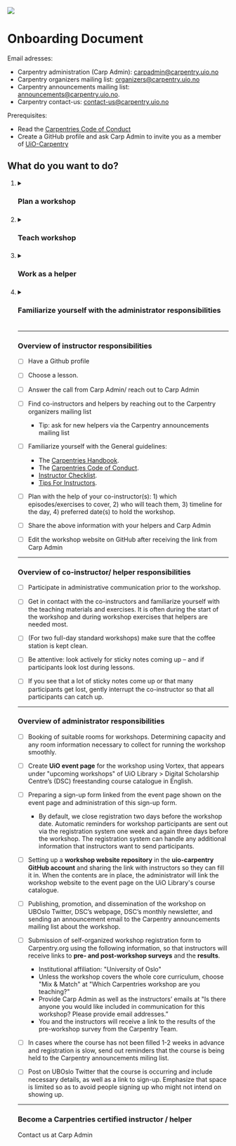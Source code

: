 ![](https://github.com/uio-carpentry/organisational/blob/master/uio-carpentry-logofiler/uio-carpentry-logo.jpg)

# Onboarding Document 

Email adresses:
* Carpentry administration (Carp Admin): [carpadmin@carpentry.uio.no](mailto:carpadmin@carpentry.uio.no)
* Carpentry organizers mailing list: [organizers@carpentry.uio.no](mailto:organizers@carpentry.uio.no)
* Carpentry announcements mailing list: [announcements@carpentry.uio.no](mailto:announcements@carpentry.uio.no).
* Carpentry contact-us: [contact-us@carpentry.uio.no](mailto:contact-us@carpentry.uio.no)

Prerequisites:
- Read the [Carpentries Code of Conduct](https://docs.carpentries.org/topic_folders/policies/code-of-conduct.html)
- Create a GitHub profile and ask Carp Admin to invite you as a member of [UiO-Carpentry](https://github.com/uio-carpentry)

## What do you want to do? 
<ol>
<li> <details><summary><h3>Plan a workshop<h3></summary><blockquote>	

### Plan a workshop (to be completed in order from 1-7)

**1. Choose a lesson**
* You can teach any of the lessons from the Carpentries curriculum, including the core lessons from [Software](http://software-carpentry.org/lessons/), [Data](http://datacarpentry.org/lessons/), and/or [Library Carpentry](https://librarycarpentry.org/lessons/). Alternatively, if you have developed lesson material you can contact Carp Admin and suggest a workshop.  

**2. Answer the call/ reach out** 
* Several times per semester, we send out calls to , reply to the call if you are interested. 
* You can also contact the local or regional coordinator and propose a workshop by sending an email to Carp Admin. 

**3. Find co-instructors and helpers**
* Ask the community via the Carpentry organizers mailing list, or attend our bi-annual event where we plan the semester. 
* Tip: ask for new helpers via the Carpentry announcements mailing list.

**4. Familiarize yourself with the General guidelines**
 * The [Carpentries Handbook](https://docs.carpentries.org/index.html)
 * The [Carpentries Code of Conduct](https://docs.carpentries.org/topic_folders/policies/code-of-conduct.html)
 * [Instructor Checklist](https://docs.carpentries.org/topic_folders/hosts_instructors/hosts_instructors_checklist.html#instructor-checklist)
 * [Tips For Instructors](https://docs.carpentries.org/topic_folders/hosts_instructors/instructor_tips.html)

**5. Plan out the following with the help of your co-instructor(s):**
* Decide which episodes and exercises (minimum and extra) to cover. 
* Delegate teaching for episodes and exercises. 
* Create a timeline for the day, be sure to allot time for set-up, introduction (inc. explanation of [Carpentries Code of Conduct](https://docs.carpentries.org/topic_folders/policies/code-of-conduct.html)), breaks, closing remarks and the post-workshop survey/ feedback. 
* Preferred date(s) 

**6. Share the above information with your helpers and Carp Admin**

**7. Edit the workshop website on GitHub**
* Once you have shared the above information, Carp Admin will set up a **workshop repository** in the [UiO-Carpentry Git Hub page](https://github.com/uio-carpentry).
* You must **edit the necessary parts** by following the README.md "Customizing Your Website", and the website will be created automatically.
* When the contents are in place, send a notification to Carp Admin. 
  </blockquote></details>
  </li>
<li> <details><summary><h3>Teach workshop<h3></summary><blockquote>
  <details><summary>Opening-instructor responsibilities</summary><blockquote>

### Opening-instructor
**Before**
* Check the results of the pre-workshop survey to understand your learners.
* Try out the projector, check the network, etc., to ensure technical parts work as planned (if not, or if any equipment is needed, contact Carp Admin).

**During**
* Explain the Carpentries [Code of Conduct](https://docs.carpentries.org/topic_folders/policies/code-of-conduct.html) at the beginning of the workshop.
* Do a short **security briefing** at the beginning of the workshop.

**After**
* Right after the workshop, do a feedback round with your co-instructors and helpers, using the sticky note feedback as guidance. 
* If workshop participants ask for a Certificate of Attendance after the workshop ask them to email the Contact-us email address. 

#### **Just in case:**
* If someone gets locked in or out of a building, call UiO facility management 228 55007
* Lost and Found: Contact Carp Admin or the local building administrator for UiO buildings.
* In case of fire call **110** :fire_engine:
* In case of medical emergency call **113** :ambulance:
* In an emergency, call 112 or UiO security 228 56666
</blockquote></details>	
  <details><summary>Closing-instructor responsibilities</summary><blockquote>

### Closing-instructor

**During**
* Ask the participants to answer the **post-workshop survey** at the end of the workshop, as well as feedback using the sticky notes provided in the equipment box (collect these).
* Promote other [Carpentry@UiO workshops](https://www.ub.uio.no/english/courses-events/courses/other/Carpentry/) as well as [UiO’s Digital Scholarship Centre (DSC)](https://www.ub.uio.no/english/libraries/dsc/) 

**After**
* Right after the workshop, do a feedback round with your co-instructors and helpers, using the sticky note feedback as guidance. 
* A few days after the workshop, the closing instructor must **write a summary of the feedback and general impressions** from the workshop and send these to the co-instructors and helpers. 
* If workshop participants ask for a Certificate of Attendance after the workshop ask them to email the Contact-us email address. 

#### **Just in case:**
* If someone gets locked in or out of a building, call UiO facility management **228 55007**
* Lost and Found: Contact Carp Admin or the local building administrator for UiO buildings.
* In case of fire call **110**    :fire_engine:
* In case of medical emergency call **113**    :ambulance:
* In an emergency, call **112** or UiO security **228 56666**
</blockquote></details>	
</li>	
<li> <details><summary><h3>Work as a helper<h3></summary><blockquote>	

### Helper
* Get the Carpentries equipment box, which is located in the University of Oslo’s HumSam library 2nd floor offices (contact Carp Admin)
* Leave the seminar room clean and orderly; make sure that no equipment is left, windows are closed, and lights are off. 

#### **Just in case:**
* If someone gets locked in or out of a building, call UiO facility management **228 55007**
* Lost and Found: Contact Carp Admin or the local building administrator for UiO buildings.
* In case of fire call **110** :fire_engine:
* In case of medical emergency call **113** :ambulance:
* In an emergency, call **112** or UiO security **228 56666**
 :smile:
</blockquote></details>	
</li>	
<li> <details><summary><h3>Familiarize yourself with the administrator responsibilities<h3></summary><blockquote>	

### Administrator
* Workshop participants can ask for a Certificate of Attendance after the workshop:
	* For non-standard workshops (e.g. when you cover only a part of the core lessons), we create a certificate automatically, ask Carp Admin
	* For standard workshops (i.e., a 2-day full program covering all core lessons), learners can obtain a certificate by following the instructions in the [Carpentries Handbook](https://docs.carpentries.org/index.html). 
</blockquote></details>	
</li>	

* * * 
### Overview of instructor responsibilities
- [ ] Have a Github profile 
- [ ] Choose a lesson.
- [ ] Answer the call from Carp Admin/ reach out to Carp Admin
- [ ] Find co-instructors and helpers by reaching out to the Carpentry organizers mailing list
	* Tip: ask for new helpers via the Carpentry announcements mailing list
- [ ] Familiarize yourself with the General guidelines:
	* The [Carpentries Handbook](https://docs.carpentries.org/index.html).
	* The [Carpentries Code of Conduct](https://docs.carpentries.org/topic_folders/policies/code-of-conduct.html).
	* [Instructor Checklist](https://docs.carpentries.org/topic_folders/hosts_instructors/hosts_instructors_checklist.html#instructor-checklist).
	* [Tips For Instructors](https://docs.carpentries.org/topic_folders/hosts_instructors/instructor_tips.html).
- [ ] Plan with the help of your co-instructor(s): 1) which episodes/exercises to cover, 2) who will teach them, 3) timeline for the day, 4) preferred date(s) to hold the workshop. 
- [ ] Share the above information with your helpers and Carp Admin
- [ ] Edit the workshop website on GitHub after receiving the link from Carp Admin 


* * * 
### Overview of co-instructor/ helper responsibilities 
- [ ] Participate in administrative communication prior to the workshop. 
- [ ] Get in contact with the co-instructors and familiarize yourself with the teaching materials and exercises. It is often during the start of the workshop and during workshop exercises that helpers are needed most. 
- [ ] (For two full-day standard workshops) make sure that the coffee station is kept clean. 
- [ ] Be attentive: look actively for sticky notes coming up – and if participants look lost during lessons. 
- [ ] If you see that a lot of sticky notes come up or that many participants get lost, gently interrupt the co-instructor so that all participants can catch up. 


* * * 
### Overview of administrator responsibilities
 - [ ] Booking of suitable rooms for workshops. Determining capacity and any room information necessary to collect for running the workshop smoothly. 
- [ ] Create **UiO event page** for the workshop using Vortex, that appears under "upcoming workshops" of UiO Library > Digital Scholarship Centre’s (DSC) freestanding course catalogue in English. 
- [ ] Preparing a sign-up form linked from the event page shown on the event page and administration of this sign-up form. 
	* By default, we close registration two days before the workshop date. Automatic reminders for workshop participants are sent out via the registration system one week and again three days before the workshop. The registration system can handle any additional information that instructors want to send participants.
- [ ] Setting up a **workshop website repository** in the **uio-carpentry GitHub account** and sharing the link with instructors so they can fill it in. When the contents are in place, the administrator will link the workshop website to the event page on the UiO Library's course catalogue. 
- [ ] Publishing, promotion, and dissemination of the workshop on UBOslo Twitter, DSC’s webpage, DSC’s monthly newsletter, and sending an announcement email to the Carpentry announcements mailing list about the workshop. 
- [ ] Submission of self-organized workshop registration form to Carpentry.org using the following information, so that instructors will receive links to **pre- and post-workshop surveys** and the **results**. 
	* Institutional affiliation: "University of Oslo"
	* Unless the workshop covers the whole core curriculum, choose "Mix & Match" at "Which Carpentries workshop are you teaching?"
	* Provide Carp Admin as well as the instructors’ emails at "Is there anyone you would like included in communication for this workshop? Please provide email addresses.”
	* You and the instructors will receive a link to the results of the pre-workshop survey from the Carpentry Team.
- [ ] In cases where the course has not been filled 1-2 weeks in advance and registration is slow, send out reminders that the course is being held to the Carpentry announcements miling list. 
- [ ] Post on UBOslo Twitter that the course is occurring and include necessary details, as well as a link to sign-up. Emphasize that space is limited so as to avoid people signing up who might not intend on showing up.  


* * * 
### Become a Carpentries certified instructor / helper 

Contact us at Carp Admin 




